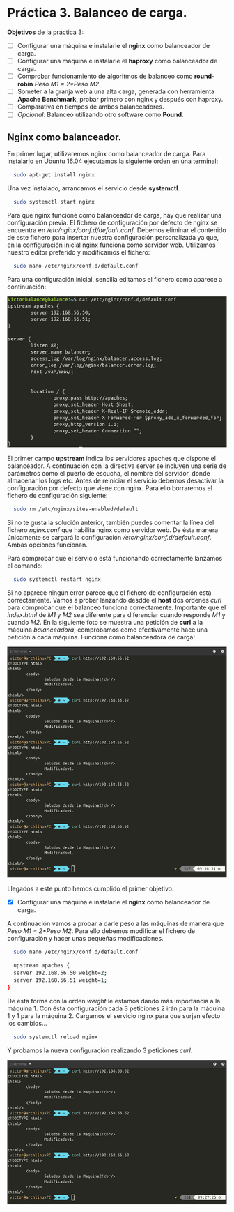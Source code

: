 # Práctica 3. Balanceo de carga.

**Objetivos** de la práctica 3:

- [ ] Configurar una máquina e instalarle el **nginx** como balanceador de carga.
- [ ] Configurar una máquina e instalarle el **haproxy** como balanceador de carga.
- [ ] Comprobar funcionamiento de algoritmos de balanceo como **round-robin** _Peso M1 = 2*Peso M2_.
- [ ] Someter a la granja web a una alta carga, generada con herramienta **Apache Benchmark**, probar primero con nginx y después con haproxy.
- [ ] Comparativa en tiempos de ambos balanceadores.
- [ ] _Opcional_: Balanceo utilizando otro software como **Pound**.

## Nginx como balanceador.
En primer lugar, utilizaremos nginx como balanceador de carga. Para instalarlo en Ubuntu 16.04 ejecutamos la siguiente orden en una terminal:

```bash
  sudo apt-get install nginx
```

Una vez instalado, arrancamos el servicio desde **systemctl**.
```bash
  sudo systemctl start nginx
```

Para que nginx funcione como balanceador de carga, hay que realizar una configuración previa. El fichero de configuración por defecto 
de nginx se encuentra en _/etc/nginx/conf.d/default.conf_. Debemos eliminar el contenido de este fichero para insertar nuestra
configuración personalizada ya que, en la configuración inicial nginx funciona como servidor web. Utilizamos nuestro editor preferido
y modificamos el fichero:

```bash
  sudo nano /etc/nginx/conf.d/default.conf
```

Para una configuración inicial, sencilla editamos el fichero como aparece a continuación:

![iniConf](https://raw.githubusercontent.com/VictorMorenoJimenez/SWAP/master/P3/img/confInicial.png)

El primer campo **upstream** indica los servidores apaches que dispone el balanceador. A continuación con la directiva
server se incluyen una serie de parámetros como el puerto de escucha, el nombre del servidor, donde almacenar los logs etc.
Antes de reiniciar el servicio debemos desactivar la configuración por defecto que viene con nginx. Para ello borraremos el fichero de configuración siguiente:

```bash
  sudo rm /etc/nginx/sites-enabled/default
```
Si no te gusta la solución anterior, también puedes comentar la línea del fichero _nginx.conf_ que habilita nginx como servidor web. De ésta manera únicamente se cargará la configuración _/etc/nginx/conf.d/default.conf_. Ambas opciones funcionan.

Para comprobar que el servicio está funcionando correctamente lanzamos el comando:

```bash
  sudo systemctl restart nginx
```

Si no aparece ningún error parece que el fichero de configuración está correctamente. Vamos a probar lanzando desdde el **host** dos órdenes _curl_ para comprobar que el balanceo funciona correctamente. Importante que el _index.html_ de _M1_ y _M2_ sea diferente para diferenciar cuando responde _M1_ y cuando _M2_. En la siguiente foto se muestra una petición de __curl__ a la máquina _balanceadora_, comprobamos como efectivamente hace una petición a cada máquina. Funciona como balanceadora de carga!


![balanceTest](https://raw.githubusercontent.com/VictorMorenoJimenez/SWAP/master/P3/img/curlBalancer.png)

Llegados a este punto hemos cumplido el primer objetivo:

- [X] Configurar una máquina e instalarle el **nginx** como balanceador de carga.

A continuación vamos a probar a darle peso a las máquinas de manera que _Peso M1 = 2*Peso M2_. Para ello debemos modificar el fichero de configuración y hacer unas pequeñas modificaciones.

```bash
  sudo nano /etc/nginx/conf.d/default.conf
```

```bash
  upstream apaches {
  server 192.168.56.50 weight=2;
  server 192.168.56.51 weight=1;
}
```
De ésta forma con la orden _weight_ le estamos dando más importancia a la máquina 1. Con ésta configuración cada 3 peticiones 2 irán para la máquina 1 y 1 para la máquina 2. Cargamos el servicio nginx para que surjan efecto los cambios...

```bash
  sudo systemctl reload nginx
```
Y probamos la nueva configuración realizando 3 peticiones _curl_.

![balanceTest](https://raw.githubusercontent.com/VictorMorenoJimenez/SWAP/master/P3/img/curlPesos.png)
